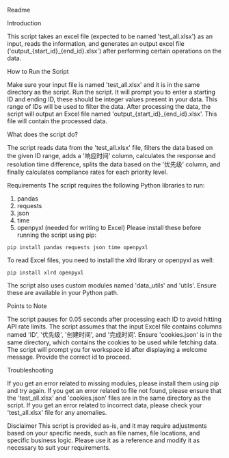 Readme

Introduction

This script takes an excel file (expected to be named 'test_all.xlsx') as an input, reads the information, and generates an output excel file ('output_{start_id}_{end_id}.xlsx') after performing certain operations on the data.



How to Run the Script

Make sure your input file is named 'test_all.xlsx' and it is in the same directory as the script.
Run the script. It will prompt you to enter a starting ID and ending ID, these should be integer values present in your data. This range of IDs will be used to filter the data.
After processing the data, the script will output an Excel file named 'output_{start_id}_{end_id}.xlsx'. This file will contain the processed data.



What does the script do?

The script reads data from the 'test_all.xlsx' file, filters the data based on the given ID range, adds a '响应时间' column, calculates the response and resolution time difference, splits the data based on the '优先级' column, and finally calculates compliance rates for each priority level.



Requirements
The script requires the following Python libraries to run:

1. pandas
2. requests
3. json
4. time
5. openpyxl (needed for writing to Excel)
Please install these before running the script using pip:


```
pip install pandas requests json time openpyxl

```

To read Excel files, you need to install the xlrd library or openpyxl as well:


```
pip install xlrd openpyxl

```

The script also uses custom modules named 'data_utils' and 'utils'. Ensure these are available in your Python path.


Points to Note

The script pauses for 0.05 seconds after processing each ID to avoid hitting API rate limits.
The script assumes that the input Excel file contains columns named 'ID', '优先级', '创建时间', and '完成时间'.
Ensure 'cookies.json' is in the same directory, which contains the cookies to be used while fetching data.
The script will prompt you for workspace id after displaying a welcome message. Provide the correct id to proceed.



Troubleshooting

If you get an error related to missing modules, please install them using pip and try again.
If you get an error related to file not found, please ensure that the 'test_all.xlsx' and 'cookies.json' files are in the same directory as the script.
If you get an error related to incorrect data, please check your 'test_all.xlsx' file for any anomalies.



Disclaimer
This script is provided as-is, and it may require adjustments based on your specific needs, such as file names, file locations, and specific business logic. Please use it as a reference and modify it as necessary to suit your requirements.